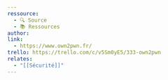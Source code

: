 ```yaml
---
ressource:
  - 🔍 Source
  - 📚 Ressources
author: 
link:
  - https://www.own2pwn.fr/
trello: https://trello.com/c/v5Sm0yE5/333-own2pwn
relates:
  - "[[Sécurité]]"
---
```

